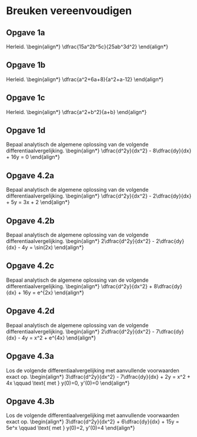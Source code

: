 # Breuken vereenvoudigen

## Opgave 1a

Herleid.
\begin{align*}
 \dfrac{15a^2b^5c}{25ab^3d^2}
\end{align*}

## Opgave 1b

Herleid.
\begin{align*}
 \dfrac{a^2+6a+8}{a^2+a-12}
\end{align*}

## Opgave 1c

Herleid.
\begin{align*}
 \dfrac{a^2+b^2}{a+b}
\end{align*}

## Opgave 1d

Bepaal analytisch de algemene oplossing van de volgende differentiaalvergelijking.
\begin{align*}
 \dfrac{d^2y}{dx^2} - 8\dfrac{dy}{dx} + 16y = 0
\end{align*}

## Opgave 4.2a

Bepaal analytisch de algemene oplossing van de volgende differentiaalvergelijking.
\begin{align*}
 \dfrac{d^2y}{dx^2} - 2\dfrac{dy}{dx} + 5y = 3x + 2
\end{align*}

## Opgave 4.2b

Bepaal analytisch de algemene oplossing van de volgende differentiaalvergelijking.
\begin{align*}
 2\dfrac{d^2y}{dx^2} - 2\dfrac{dy}{dx} - 4y = \sin(2x)
\end{align*}

## Opgave 4.2c

Bepaal analytisch de algemene oplossing van de volgende differentiaalvergelijking.
\begin{align*}
 \dfrac{d^2y}{dx^2} + 8\dfrac{dy}{dx} + 16y = e^{2x}
\end{align*}

## Opgave 4.2d

Bepaal analytisch de algemene oplossing van de volgende differentiaalvergelijking.
\begin{align*}
 2\dfrac{d^2y}{dx^2} - 7\dfrac{dy}{dx} - 4y = x^2 + e^{4x}
\end{align*}

## Opgave 4.3a

Los de volgende differentiaalvergelijking met aanvullende voorwaarden exact op.
\begin{align*}
 3\dfrac{d^2y}{dx^2} - 7\dfrac{dy}{dx} + 2y = x^2 + 4x \qquad \text{ met } y(0)=0, y'(0)=0
\end{align*}

## Opgave 4.3b

Los de volgende differentiaalvergelijking met aanvullende voorwaarden exact op.
\begin{align*}
 3\dfrac{d^2y}{dx^2} + 6\dfrac{dy}{dx} + 15y = 5e^x \qquad \text{ met } y(0)=2, y'(0)=4
\end{align*}
